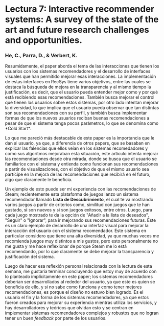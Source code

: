 <h1>Lectura 7: Interactive recommender systems: A survey of the state of the art and future research challenges and opportunities.  </h1>
<h3> He, C., Parra, D., & Verbert, K. </h3>  
Resumidamente, el paper aborda el tema de las interacciones que tienen los usuarios con los sistemas recomendadores y el desarrollo de interfaces visuales que han permitido mejorar esas interacciones. La implementación de estas interfaces en RecSys tiene varios objetivos, entre las cuales se destaca la búsqueda de mejora en la transparencia y al mismo tiempo la justificación, es decir, que el usuario pueda entender mejor como y por qué está recibiendo esas recomendaciones. También busca mejorar el control que tienen los usuarios sobre estos sistemas, por otro lado intentan mejorar la diversidad, lo que implica que el usuario pueda observar que tan distintas son sus recomendaciones con su perfil, y también busca implementar formas de que los nuevos usuarios reciban buenas recomendaciones a pesar de que el sistema tenga pocos parámetros, lo que se denomina como *Cold Start*.  

Lo que me pareció más destacable  de este paper es la importancia que le dan al usuario, ya que, a diferencia de otros papers, que se basaban en explicar las falencias que ellos veían en los sistemas recomedadores y como sus algoritmos mejoraban esta situación, este artículo intenta mejorar las recomendaciones desde otra mirada, donde se busca que el usuario se familiarice con el sistema y entienda como funcionan sus recomendaciones a partir de visualizaciones, con el objetivo de que el mismo usuario sea partícipe en la mejora de las recomendaciones que recibirá en el futuro, algo que claramente le beneficia.  

Un ejemplo de esto puede ser mi experiencia con las recomendaciones de Steam; recientemente esta plataforma de juegos lanzo un sistema recomendador llamado **Lista de Descubrimiento**, el cual te va mostrando varios juegos a partir de criterios como, similitud con juegos que te han gustado, si son nuevos y si son juegos exitosos, entre otros. Luego, para cada juego mostrado te da la opción de "Añadir a la lista de deseados", "Seguir" o "Ignorar", para ir mejorando sus recomendaciones futuras. Este es un claro ejemplo de desarrollo de una interfaz visual para mejorar la interacción del usuario con el sistema recomendador. Este sistema en particular considero que tiene una alta diversidad, ya que muchas veces me recomienda juegos muy distintos a mis gustos, pero esto personalmente no me gusta y me hace reflexionar de porque Steam me lo está recomendando, por lo que claramente se debe mejorar la transparencia y justificación del sistema.

Luego de hacer esa reflexión personal relacionada con la lectura de esta semana, me gustaría terminar concluyendo que estoy muy de acuerdo con lo planteado implícitamente en este paper; los sistemas recomendadores deberían ser desarrollados al rededor del usuario, ya que este es quien se beneficia de ello, y si no sabe como funciona y como tener mejores recomendaciones, es porque el diseño no estuvo bien logrado. Es el usuario el fin y la forma de los sistemas recomendadores, ya que estos fueron creados para mejorar su experiencia mientras utiliza los servicios, y hay desarrolladores y teóricos que olvidan esto y se centran en implementar sistemas recomendadores complejos y robustos que no logran tener un buen *feedback* por parte de los usuarios.